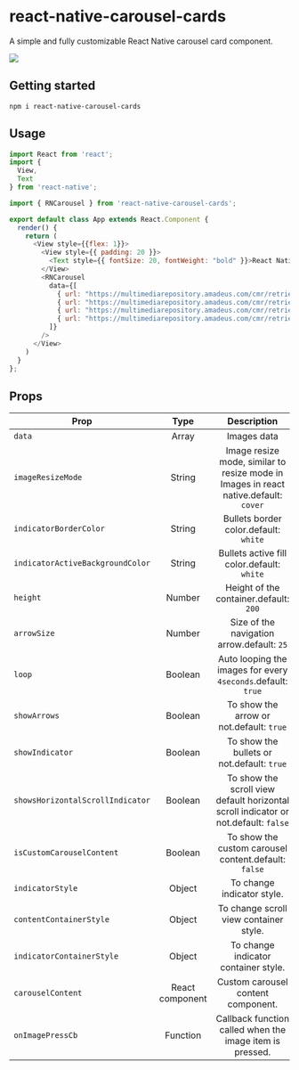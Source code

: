 # react-native-carousel-cards

A simple and fully customizable React Native carousel card component.

![](demo/demo.gif)

## Getting started

`npm i react-native-carousel-cards`

## Usage

```js
import React from 'react';
import {
  View,
  Text
} from 'react-native';

import { RNCarousel } from 'react-native-carousel-cards';

export default class App extends React.Component {
  render() {
    return (
      <View style={{flex: 1}}>
        <View style={{ padding: 20 }}>
          <Text style={{ fontSize: 20, fontWeight: "bold" }}>React Native Carousel</Text>
        </View>
        <RNCarousel 
          data={[
            { url: "https://multimediarepository.amadeus.com/cmr/retrieve/hotel/366DB6FB8EFD44C4B2ADC90D38D82C2E" },
            { url: "https://multimediarepository.amadeus.com/cmr/retrieve/hotel/AF63CB0620F94B6FAE8B5BD390C58213" },
            { url: "https://multimediarepository.amadeus.com/cmr/retrieve/hotel/895A263C718547B38011E65E53A7085A" },
            { url: "https://multimediarepository.amadeus.com/cmr/retrieve/hotel/186D75B7A075470F95C7DF5E99F87380" }
          ]} 
        />
      </View>
    )
  }
};
```

## Props

|Prop|Type|Description|
|-|:----------:|:---------:|
|`data`|Array|Images data
|`imageResizeMode`|String| Image resize mode, similar to resize mode in Images in react native.default: `cover`
|`indicatorBorderColor`|String| Bullets border color.default: `white`
|`indicatorActiveBackgroundColor`|String| Bullets active fill color.default: `white`
|`height`|Number| Height of the container.default: `200`
|`arrowSize`|Number| Size of the navigation arrow.default: `25`
|`loop`|Boolean| Auto looping the images for every `4seconds`.default: `true`
|`showArrows`|Boolean| To show the arrow or not.default: `true`
|`showIndicator`|Boolean| To show the bullets or not.default: `true`
|`showsHorizontalScrollIndicator`|Boolean| To show the scroll view default horizontal scroll indicator or not.default: `false`
|`isCustomCarouselContent`|Boolean| To show the custom carousel content.default: `false`
|`indicatorStyle`|Object| To change indicator style.
|`contentContainerStyle`|Object| To change scroll view container style.
|`indicatorContainerStyle`|Object| To change indicator container style.
|`carouselContent`|React component| Custom carousel content component.
|`onImagePressCb`|Function| Callback function called when the image item is pressed.

